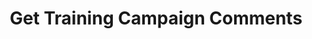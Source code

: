 ---
title: Get Training Campaign Comments
excerpt: >-
  Get a bulk report (csv format) for all the feedback comments users left in a
  training campaign.
api:
  file: spec.json
  operationId: get_trainingcampaigns-trainingcampaignid-feedbackcomments
hidden: false
---
